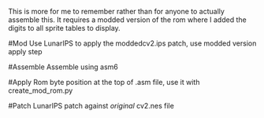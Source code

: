 This is more for me to remember rather than for anyone to actually assemble this.
It requires a modded version of the rom where I added the digits to all sprite tables to
display.

#Mod
Use LunarIPS to apply the moddedcv2.ips patch, use modded version apply step

#Assemble
Assemble using asm6

#Apply
Rom byte position at the top of .asm file, use it with create_mod_rom.py

#Patch
LunarIPS patch against *original* cv2.nes file